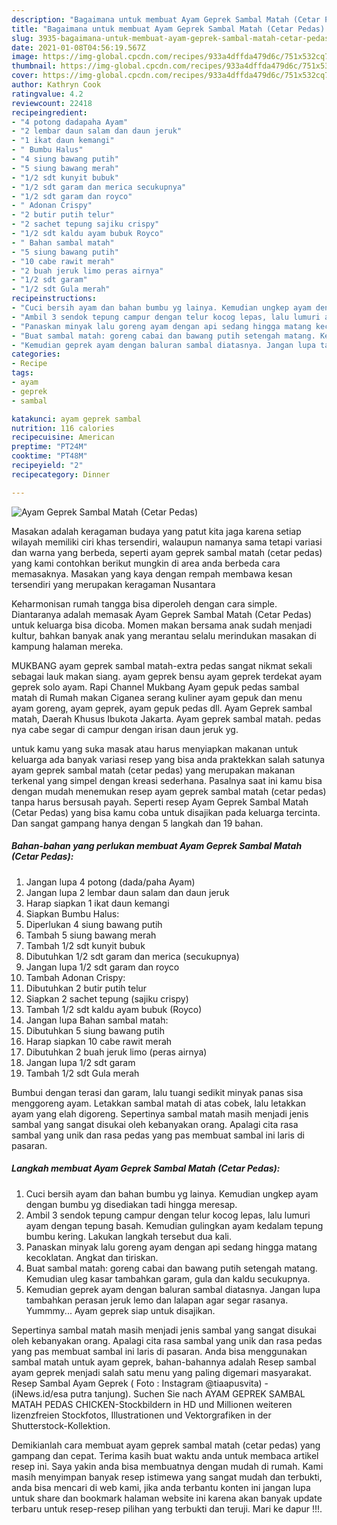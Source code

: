 ```yaml
---
description: "Bagaimana untuk membuat Ayam Geprek Sambal Matah (Cetar Pedas) Cepat"
title: "Bagaimana untuk membuat Ayam Geprek Sambal Matah (Cetar Pedas) Cepat"
slug: 3935-bagaimana-untuk-membuat-ayam-geprek-sambal-matah-cetar-pedas-cepat
date: 2021-01-08T04:56:19.567Z
image: https://img-global.cpcdn.com/recipes/933a4dffda479d6c/751x532cq70/ayam-geprek-sambal-matah-cetar-pedas-foto-resep-utama.jpg
thumbnail: https://img-global.cpcdn.com/recipes/933a4dffda479d6c/751x532cq70/ayam-geprek-sambal-matah-cetar-pedas-foto-resep-utama.jpg
cover: https://img-global.cpcdn.com/recipes/933a4dffda479d6c/751x532cq70/ayam-geprek-sambal-matah-cetar-pedas-foto-resep-utama.jpg
author: Kathryn Cook
ratingvalue: 4.2
reviewcount: 22418
recipeingredient:
- "4 potong dadapaha Ayam"
- "2 lembar daun salam dan daun jeruk"
- "1 ikat daun kemangi"
- " Bumbu Halus"
- "4 siung bawang putih"
- "5 siung bawang merah"
- "1/2 sdt kunyit bubuk"
- "1/2 sdt garam dan merica secukupnya"
- "1/2 sdt garam dan royco"
- " Adonan Crispy"
- "2 butir putih telur"
- "2 sachet tepung sajiku crispy"
- "1/2 sdt kaldu ayam bubuk Royco"
- " Bahan sambal matah"
- "5 siung bawang putih"
- "10 cabe rawit merah"
- "2 buah jeruk limo peras airnya"
- "1/2 sdt garam"
- "1/2 sdt Gula merah"
recipeinstructions:
- "Cuci bersih ayam dan bahan bumbu yg lainya. Kemudian ungkep ayam dengan bumbu yg disediakan tadi hingga meresap."
- "Ambil 3 sendok tepung campur dengan telur kocog lepas, lalu lumuri ayam dengan tepung basah. Kemudian gulingkan ayam kedalam tepung bumbu kering. Lakukan langkah tersebut dua kali."
- "Panaskan minyak lalu goreng ayam dengan api sedang hingga matang kecoklatan. Angkat dan tiriskan."
- "Buat sambal matah: goreng cabai dan bawang putih setengah matang. Kemudian uleg kasar tambahkan garam, gula dan kaldu secukupnya."
- "Kemudian geprek ayam dengan baluran sambal diatasnya. Jangan lupa tambahkan perasan jeruk lemo dan lalapan agar segar rasanya. Yummmy... Ayam geprek siap untuk disajikan."
categories:
- Recipe
tags:
- ayam
- geprek
- sambal

katakunci: ayam geprek sambal 
nutrition: 116 calories
recipecuisine: American
preptime: "PT24M"
cooktime: "PT48M"
recipeyield: "2"
recipecategory: Dinner

---
```



![Ayam Geprek Sambal Matah (Cetar Pedas)](https://img-global.cpcdn.com/recipes/933a4dffda479d6c/751x532cq70/ayam-geprek-sambal-matah-cetar-pedas-foto-resep-utama.jpg)

Masakan adalah keragaman budaya yang patut kita jaga karena setiap wilayah memiliki ciri khas tersendiri, walaupun namanya sama tetapi variasi dan warna yang berbeda, seperti ayam geprek sambal matah (cetar pedas) yang kami contohkan berikut mungkin di area anda berbeda cara memasaknya. Masakan yang kaya dengan rempah membawa kesan tersendiri yang merupakan keragaman Nusantara

Keharmonisan rumah tangga bisa diperoleh dengan cara simple. Diantaranya adalah memasak Ayam Geprek Sambal Matah (Cetar Pedas) untuk keluarga bisa dicoba. Momen makan bersama anak sudah menjadi kultur, bahkan banyak anak yang merantau selalu merindukan masakan di kampung halaman mereka.

MUKBANG ayam geprek sambal matah-extra pedas sangat nikmat sekali sebagai lauk makan siang. ayam geprek bensu ayam geprek terdekat ayam geprek solo ayam. Rapi Channel Mukbang Ayam gepuk pedas sambal matah di Rumah makan Ciganea serang kuliner ayam gepuk dan menu ayam goreng, ayam geprek, ayam gepuk pedas dll. Ayam Geprek sambal matah, Daerah Khusus Ibukota Jakarta. Ayam geprek sambal matah. pedas nya cabe segar di campur dengan irisan daun jeruk yg.

untuk kamu yang suka masak atau harus menyiapkan makanan untuk keluarga ada banyak variasi resep yang bisa anda praktekkan salah satunya ayam geprek sambal matah (cetar pedas) yang merupakan makanan terkenal yang simpel dengan kreasi sederhana. Pasalnya saat ini kamu bisa dengan mudah menemukan resep ayam geprek sambal matah (cetar pedas) tanpa harus bersusah payah.
Seperti resep Ayam Geprek Sambal Matah (Cetar Pedas) yang bisa kamu coba untuk disajikan pada keluarga tercinta. Dan sangat gampang hanya dengan 5 langkah dan 19 bahan.


<!--inarticleads1-->

##### Bahan-bahan yang perlukan membuat Ayam Geprek Sambal Matah (Cetar Pedas):

1. Jangan lupa 4 potong (dada/paha Ayam)
1. Jangan lupa 2 lembar daun salam dan daun jeruk
1. Harap siapkan 1 ikat daun kemangi
1. Siapkan  Bumbu Halus:
1. Diperlukan 4 siung bawang putih
1. Tambah 5 siung bawang merah
1. Tambah 1/2 sdt kunyit bubuk
1. Dibutuhkan 1/2 sdt garam dan merica (secukupnya)
1. Jangan lupa 1/2 sdt garam dan royco
1. Tambah  Adonan Crispy:
1. Dibutuhkan 2 butir putih telur
1. Siapkan 2 sachet tepung (sajiku crispy)
1. Tambah 1/2 sdt kaldu ayam bubuk (Royco)
1. Jangan lupa  Bahan sambal matah:
1. Dibutuhkan 5 siung bawang putih
1. Harap siapkan 10 cabe rawit merah
1. Dibutuhkan 2 buah jeruk limo (peras airnya)
1. Jangan lupa 1/2 sdt garam
1. Tambah 1/2 sdt Gula merah


Bumbui dengan terasi dan garam, lalu tuangi sedikit minyak panas sisa menggoreng ayam. Letakkan sambal matah di atas cobek, lalu letakkan ayam yang elah digoreng. Sepertinya sambal matah masih menjadi jenis sambal yang sangat disukai oleh kebanyakan orang. Apalagi cita rasa sambal yang unik dan rasa pedas yang pas membuat sambal ini laris di pasaran. 

<!--inarticleads2-->

##### Langkah membuat  Ayam Geprek Sambal Matah (Cetar Pedas):

1. Cuci bersih ayam dan bahan bumbu yg lainya. Kemudian ungkep ayam dengan bumbu yg disediakan tadi hingga meresap.
1. Ambil 3 sendok tepung campur dengan telur kocog lepas, lalu lumuri ayam dengan tepung basah. Kemudian gulingkan ayam kedalam tepung bumbu kering. Lakukan langkah tersebut dua kali.
1. Panaskan minyak lalu goreng ayam dengan api sedang hingga matang kecoklatan. Angkat dan tiriskan.
1. Buat sambal matah: goreng cabai dan bawang putih setengah matang. Kemudian uleg kasar tambahkan garam, gula dan kaldu secukupnya.
1. Kemudian geprek ayam dengan baluran sambal diatasnya. Jangan lupa tambahkan perasan jeruk lemo dan lalapan agar segar rasanya. Yummmy... Ayam geprek siap untuk disajikan.


Sepertinya sambal matah masih menjadi jenis sambal yang sangat disukai oleh kebanyakan orang. Apalagi cita rasa sambal yang unik dan rasa pedas yang pas membuat sambal ini laris di pasaran. Anda bisa menggunakan sambal matah untuk ayam geprek, bahan-bahannya adalah Resep sambal ayam geprek menjadi salah satu menu yang paling digemari masyarakat. Resep Sambal Ayam Geprek ( Foto : Instagram @tiaapusvita) - (iNews.id/esa putra tanjung). Suchen Sie nach AYAM GEPREK SAMBAL MATAH PEDAS CHICKEN-Stockbildern in HD und Millionen weiteren lizenzfreien Stockfotos, Illustrationen und Vektorgrafiken in der Shutterstock-Kollektion. 

Demikianlah cara membuat ayam geprek sambal matah (cetar pedas) yang gampang dan cepat. Terima kasih buat waktu anda untuk membaca artikel resep ini. Saya yakin anda bisa membuatnya dengan mudah di rumah. Kami masih menyimpan banyak resep istimewa yang sangat mudah dan terbukti, anda bisa mencari di web kami, jika anda terbantu konten ini jangan lupa untuk share dan bookmark halaman website ini karena akan banyak update terbaru untuk resep-resep pilihan yang terbukti dan teruji. Mari ke dapur !!!. 
